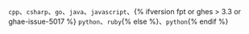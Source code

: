 `cpp`、`csharp`、`go`、`java`、`javascript`、{% ifversion fpt or ghes > 3.3 or ghae-issue-5017 %} `python`、`ruby`{% else %}、`python`{% endif %}
